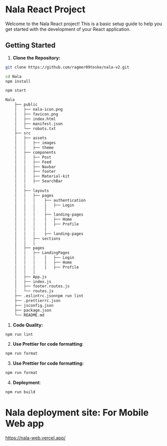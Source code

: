 # Nala React Project

Welcome to the Nala React project! This is a basic setup guide to help you get started with the development of your React application.

## Getting Started

1. **Clone the Repository:**

```bash
git clone https://github.com/ragmer09toske/nala-v2.git
```
```bash
cd Nala
npm install

```
```bash
npm start

```
```bash
Nala
    ├── public
    │   ├── nala-icon.png
    │   ├── favicon.png
    │   ├── index.html
    │   ├── manifest.json
    │   └── robots.txt
    ├── src
    │   ├── assets
    │   │   ├── images
    │   │   ├── theme
    │   ├── components
    │   │   ├── Post 
    │   │   ├── Feed
    │   │   ├── Navbar
    │   │   ├── footer 
    │   │   ├── Material-kit 
    │   │   ├── SearchBar
    │   │
    │   ├── layouts
    │   │   ├── pages
    │   │   │    ├── authentication
    │   │   │    │   ├── Login
    │   │   │    │    
    │   │   │    ├── landing-pages
    │   │   │    │   ├── Home
    │   │   │    │   ├── Profile
    │   │   │    │    
    │   │   │    ├── landing-pages
    │   │   ├── sections
    │   │   │ 
    │   ├── pages
    │   │   ├── LandingPages
    │   │   │    │   ├── Login
    │   │   │    │   ├── Home
    │   │   │    │   ├── Profile
    │   │   │
    │   ├── App.js
    │   ├── index.js
    │   ├── footer.routes.js
    │   └── routes.js
    ├── .eslintrc.jsonnpm run lint
    ├── .prettierrc.json
    ├── jsconfig.json
    ├── package.json
    └── README.md
```

1. **Code Quality:**

```bash
npm run lint

```
2. **Use Prettier for code formatting**:
```bash
npm run format

 ```
3. **Use Prettier for code formatting:**
```bash
npm run format

```
4. **Deployment**:
```bash
npm run build

```
# Nala deployment site: For Mobile Web app
https://nala-web.vercel.app/